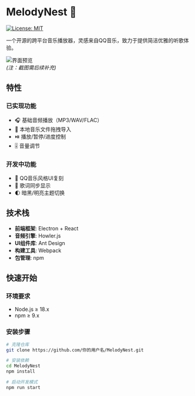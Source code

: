 # MelodyNest 🎵

[![License: MIT](https://img.shields.io/badge/License-MIT-green.svg)](https://opensource.org/licenses/MIT)

一个开源的跨平台音乐播放器，灵感来自QQ音乐，致力于提供简洁优雅的听歌体验。

![界面预览](docs/screenshot-preview.png)  
*(注：截图需后续补充)*

## 特性

### 已实现功能
- 🎧 基础音频播放（MP3/WAV/FLAC）
- 📂 本地音乐文件拖拽导入
- ⏯️ 播放/暂停/进度控制
- 🎚️ 音量调节

### 开发中功能
- 🎨 QQ音乐风格UI复刻
- 📜 歌词同步显示
- 🌓 暗黑/明亮主题切换

## 技术栈
- **前端框架**: Electron + React
- **音频引擎**: Howler.js
- **UI组件库**: Ant Design
- **构建工具**: Webpack
- **包管理**: npm

## 快速开始

### 环境要求
- Node.js ≥ 18.x
- npm ≥ 9.x

### 安装步骤
```bash
# 克隆仓库
git clone https://github.com/你的用户名/MelodyNest.git

# 安装依赖
cd MelodyNest
npm install

# 启动开发模式
npm run start
